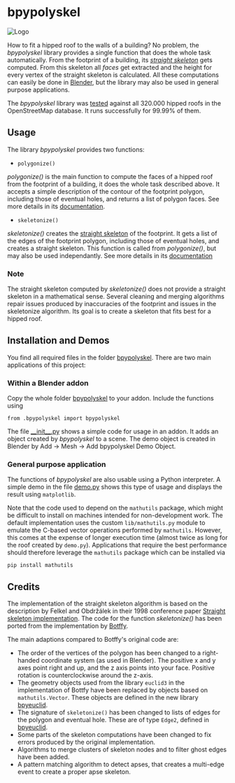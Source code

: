 # bpypolyskel

![Logo](./misc/logo.jpg)

How to fit a hipped roof to the walls of a building? No problem, the _bpypolyskel_ library provides a single function that does the whole task automatically. From the footprint of a building, its [_straight skeleton_](https://en.wikipedia.org/wiki/Straight_skeleton) gets computed. From this skeleton all _faces_ get extracted and the height for every vertex of the straight skeleton is calculated. All these computations can easily be done in [Blender](https://www.blender.org/), but the library may also be used in general purpose applications.

The _bpypolyskel_ library was [tested](https://github.com/prochitecture/bpypolyskel/wiki/Testing) against all 320.000 hipped roofs in the OpenStreetMap database. It runs successfully for 99.99% of them.

## Usage
The library _bpypolyskel_ provides two functions:

- `polygonize()`

_polygonize()_ is the main function to compute the faces of a hipped roof from the footprint of a building, it does the whole task described above. It accepts a simple description of the contour of the footprint polygon, including those of eventual holes, and returns a list of polygon faces. See more details in its [documentation](https://github.com/prochitecture/bpypolyskel/wiki/polygonize).

- `skeletonize()`

_skeletonize()_ creates the [straight skeleton](https://en.wikipedia.org/wiki/Straight_skeleton) of the footprint. It gets a list of the edges of the footprint polygon, including those of eventual holes, and creates a straight skeleton. This function is called from _polygonize()_, but may also be used independantly. See more details in its [documentation](https://github.com/prochitecture/bpypolyskel/wiki/skeletonize)

### Note
The straight skeleton computed by _skeletonize()_ does not provide a straight skeleton in a mathematical sense. Several cleaning and merging algorithms repair issues produced by inaccuracies of the footprint and issues in the skeletonize algorithm. Its goal is to create a skeleton that fits best for a hipped roof. 

## Installation and Demos
You find all required files in the folder [bpypolyskel](./bpypolyskel). There are two main applications of this project:

### Within a Blender addon
Copy the whole folder [bpypolyskel](./bpypolyskel) to your addon. Include the functions using
```
from .bpypolyskel import bpypolyskel
```
The file [&lowbar;&lowbar;init&lowbar;&lowbar;.py](./__init__.py) shows a simple code for usage in an addon. It adds an object created by _bpypolyskel_ to a scene. The demo object is created in Blender by Add -> Mesh -> Add bpypolyskel Demo Object.

### General purpose application
The functions of _bpypolyskel_ are also usable using a Python interpreter. A simple demo in the file [demo.py](./demo.py) shows this type of usage and displays the result using `matplotlib`.

Note that the code used to depend on the `mathutils` package, which might be difficult to install on machines intended for non-development work. The default implementation uses the custom `lib/mathutils.py` module to emulate the C-based vector operations performed by `mathutils`. However, this comes at the expense of longer execution time (almost twice as long for the roof created by `demo.py`). Applications that require the best performance should therefore leverage the `mathutils` package which can be installed via
```
pip install mathutils
```

## Credits
The implementation of the straight skeleton algorithm is based on the description by Felkel and Obdržálek in their 1998 conference paper 
[Straight skeleton implementation](http://www.dma.fi.upm.es/personal/mabellanas/tfcs/skeleton/html/documentacion/Straight%20Skeletons%20Implementation.pdf). The code for the function _skeletonize()_ has been ported from the implementation by [Botffy](https://github.com/Botffy/polyskel).

The main adaptions compared to Botffy's original code are:

- The order of the vertices of the polygon has been changed to a right-handed coordinate system (as used in Blender). The positive x and y axes point right and up, and the z axis points into your face. Positive rotation is counterclockwise around the z-axis.
- The geometry objects used from the library `euclid3` in the implementation of Bottfy have been replaced by objects based on `mathutils.Vector`. These objects are defined in the new library [bpyeuclid](./bpypolyskel/bpyeuclid.py).
- The signature of `skeletonize()` has been changed to lists of edges for the polygon and eventual hole. These are of type `Edge2`, defined in [bpyeuclid](./bpypolyskel/bpyeuclid.py). 
- Some parts of the skeleton computations have been changed to fix errors produced by the original implementation.
- Algorithms to merge clusters of skeleton nodes and to filter ghost edges have been added.
- A pattern matching algorithm to detect apses, that creates a multi-edge event to create a proper apse skeleton.
